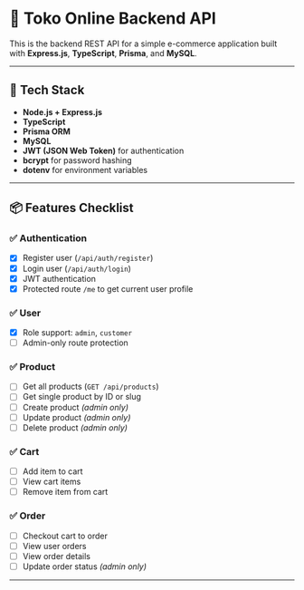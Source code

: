 # 🛒 Toko Online Backend API

This is the backend REST API for a simple e-commerce application built with **Express.js**, **TypeScript**, **Prisma**, and **MySQL**.

---

## 🚀 Tech Stack

- **Node.js + Express.js**
- **TypeScript**
- **Prisma ORM**
- **MySQL**
- **JWT (JSON Web Token)** for authentication
- **bcrypt** for password hashing
- **dotenv** for environment variables

---

## 📦 Features Checklist

### ✅ Authentication
- [x] Register user (`/api/auth/register`)
- [x] Login user (`/api/auth/login`)
- [x] JWT authentication
- [x] Protected route `/me` to get current user profile

### ✅ User
- [x] Role support: `admin`, `customer`
- [ ] Admin-only route protection

### ✅ Product
- [ ] Get all products (`GET /api/products`)
- [ ] Get single product by ID or slug
- [ ] Create product *(admin only)*
- [ ] Update product *(admin only)*
- [ ] Delete product *(admin only)*

### ✅ Cart
- [ ] Add item to cart
- [ ] View cart items
- [ ] Remove item from cart

### ✅ Order
- [ ] Checkout cart to order
- [ ] View user orders
- [ ] View order details
- [ ] Update order status *(admin only)*

---
